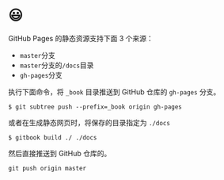 # 😃

GitHub Pages 的静态资源支持下面 3 个来源：

+ `master`分支
+ `master`分支的`/docs`目录
+ `gh-pages`分支

执行下面命令，将 `_book` 目录推送到 GitHub 仓库的 `gh-pages` 分支。

``` shell
$ git subtree push --prefix=_book origin gh-pages
```

或者在生成静态网页时，将保存的目录指定为 `./docs`
``` shell
$ gitbook build ./ ./docs
```

然后直接推送到 GitHub 仓库的。

``` shell
git push origin master
```

